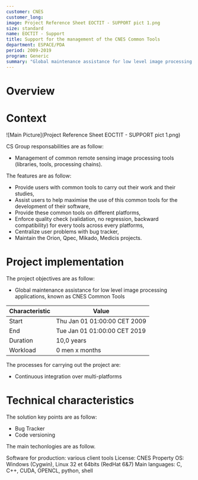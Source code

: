 ```yaml
---
customer: CNES
customer_long: 
image: Project Reference Sheet EOCTIT - SUPPORT pict 1.png
size: standard
name: EOCTIT - Support
title: Support for the management of the CNES Common Tools
department: ESPACE/PDA
period: 2009-2019
program: Generic
summary: "Global maintenance assistance for low level image processing applications, known as CNES Common Tools"
---
```


# Overview


# Context



![Main Picture](Project Reference Sheet EOCTIT - SUPPORT pict 1.png)

CS Group responsabilities are as follow:
* Management of common remote sensing image processing tools (libraries, tools, processing chains).


The features are as follow:
* Provide users with common tools to carry out their work and their studies,
* Assist users to help maximise the use of this common tools for the development of their software,
* Provide these common tools on different platforms,
* Enforce quality check (validation, no regression, backward compatibility) for every tools across every platforms,
* Centralize user problems with bug tracker,
* Maintain the Orion, Qpec, Mikado, Medicis projects.

# Project implementation

The project objectives are as follow:
* Global maintenance assistance for low level image processing applications, known as CNES Common Tools


| Characteristic 	| Value |
|----------------	|-------|
| Start				| Thu Jan 01 01:00:00 CET 2009 |
| End				| Tue Jan 01 01:00:00 CET 2019 |
| Duration 			| 10,0 years |
| Workload			| 0 men x months |


The processes for carrying out the project are:
* Continuous integration over multi-platforms

# Technical characteristics

The solution key points are as follow:
* Bug Tracker  
* Code versioning



The main techonlogies are as follow.

Software for production: various client tools
License: CNES Property
OS: Windows (Cygwin), Linux 32 et 64bits (RedHat 6&7)
Main languages: C, C++, CUDA, OPENCL, python, shell
